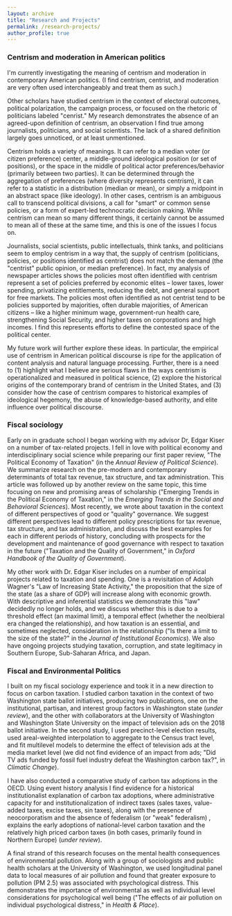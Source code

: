 ```yaml
---
layout: archive
title: "Research and Projects"
permalink: /research-projects/
author_profile: true
---
```


### Centrism and moderation in American politics

I'm currently investigating the meaning of centrism and moderation in contemporary American politics. (I find centrism, centrist, and moderation are very often used interchangeably and treat them as such.) 

Other scholars have studied centrism in the context of electoral outcomes, political polarization, the campaign process, or focused on the rhetoric of politicians labeled "cenrist." My research demonstrates the absence of an agreed-upon definition of centrism, an observation I find true among journalists, politicians, and social scientists. The lack of a shared definition largely goes unnoticed, or at least unmentioned.

Centrism holds a variety of meanings. It can refer to a median voter (or citizen preference) center, a middle-ground ideological position (or set of positions), or the space in the middle of political actor preferences/behavior (primarily between two parties). It can be determined through the aggregation of preferences (where diversity represents centrism), it can refer to a statistic in a distribution (median or mean), or simply a midpoint in an abstract space (like ideology). In other cases, centrism is an ambiguous call to transcend political divisions, a call for "smart" or common sense policies, or a form of expert-led technocratic decision making. While centrism can mean so many different things, it certainly cannot be assumed to mean all of these at the same time, and this is one of the issues I focus on.  

Journalists, social scientists, public intellectuals, think tanks, and politicians seem to employ centrism in a way that, the supply of centrism (politicians, policies, or positions identified as centrist) does not match the demand (the "centrist" public opinion, or median preference). In fact, my analysis of newspaper articles shows the policies most often identified with centrism represent a set of policies preferred by economic elites – lower taxes, lower spending, privatizing entitlements, reducing the debt, and general support for free markets. The policies most often identified as not centrist tend to be policies supported by majorities, often durable majorities, of American citizens – like a higher minimum wage, government-run health care, strengthening Social Security, and higher taxes on corporations and high incomes. I find this represents efforts to define the contested space of the political center.

My future work will further explore these ideas. In particular, the empirical use of centrism in American political discourse is ripe for the application of content analysis and natural language processing. Further, there is a need to (1) highlight what I believe are serious flaws in the ways centrism is operationalized and measured in political science, (2) explore the historical origins of the contemporary brand of centrism in the United States, and (3) consider how the case of centrism compares to historical examples of ideological hegemony, the abuse of knowledge-based authority, and elite influence over political discourse.

### Fiscal sociology

Early on in graduate school I began working with my advisor Dr, Edgar Kiser on a number of tax-related projects. I fell in love with political economy and interdisciplinary social science while preparing our first paper review, "The Political Economy of Taxation" (in the *Annual Review of Political Science*). We summarize research on the pre-modern and contemporary determinants of total tax revenue, tax structure, and tax administration. This article was followed up by another review on the same topic, this time focusing on new and promising areas of scholarship ("Emerging Trends in the Political Economy of Taxation," in the *Emerging Trends in the Social and Behavioral Sciences*). Most recently, we wrote about taxation in the context of different perspectives of good or "quality" governance. We suggest different perspectives lead to different policy prescriptions for tax revenue, tax structure, and tax administration, and discuss the best examples for each in different periods of history, concluding with prospects for the development and maintenance of good governance with respect to taxation in the future ("Taxation and the Quality of Government," in *Oxford Handbook of the Quality of Government*).

My other work with Dr. Edgar Kiser includes on a number of empirical projects related to taxation and spending. One is a revisitation of Adolph Wagner's "Law of Increasing State Activity," the proposition that the size of the state (as a share of GDP) will increase along with economic growth. With descriptive and inferential statistics we demonstrate this "law" decidedly no longer holds, and we discuss whether this is due to a threshold effect (an maximal limit), a temporal effect (whether the neolbieral era changed the relationship), and how taxation is an essential, and sometimes neglected, consideration in the relationship ("Is there a limit to the size of the state?" in the *Journal of Institutional Economics*). We also have ongoing projects studying taxation, corruption, and state legitimacy in Southern Europe, Sub-Saharan Africa, and Japan.

### Fiscal and Environmental Politics

I built on my fiscal sociology experience and took it in a new direction to focus on carbon taxation. I studied carbon taxation in the context of two Washington state ballot initiatives, producing two publications, one on the institutional, partisan, and interest group factors in Washington state (*under review*), and the other with collaborators at the University of Washington and Washington State University on the impact of television ads on the 2018 ballot initiative. In the second study, I used precinct-level election results, used areal-weighted interpolation to aggregate to the Census tract level, and fit multilevel models to determine the effect of television ads at the media market level (we did not find evidence of an impact from ads; "Did TV ads funded by fossil fuel industry defeat the Washington carbon tax?", in *Climatic Change*).

I have also conducted a comparative study of carbon tax adoptions in the OECD. Using event history analysis I find evidence for a historical institutionalist explanation of carbon tax adoptions, where administrative capacity for and institutionalization of indirect taxes (sales taxes, value-added taxes, excise taxes, sin taxes), along with the presence of neocorporatism and the absence of federalism (or "weak" federalism) , explains the early adoptions of national-level carbon taxation and the relatively high priced carbon taxes (in both cases, primarily found in Northern Europe) (*under review*).

A final strand of this research focuses on the mental health consequences of environmental pollution. Along with a group of sociologists and public health scholars at the University of Washington, we used longitudinal panel data to local measures of air pollution and found that greater exposure to pollution (PM 2.5) was associated with psychological distress. This demonstrates the importance of environmental as well as individual level considerations for psychological well being ("The effects of air pollution on individual psychological distress," in *Health & Place*).
